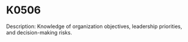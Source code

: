 # K0506
Description: Knowledge of organization objectives, leadership priorities, and decision-making risks.
